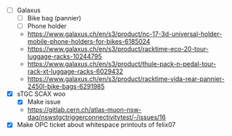 - [ ] Galaxus
  - [ ] Bike bag (pannier)
  - [ ] Phone holder
  - https://www.galaxus.ch/en/s3/product/nc-17-3d-universal-holder-mobile-phone-holders-for-bikes-6185024
  - https://www.galaxus.ch/en/s3/product/racktime-eco-20-tour-luggage-racks-10244795
  - https://www.galaxus.ch/en/s3/product/thule-pack-n-pedal-tour-rack-xt-luggage-racks-6029432
  - https://www.galaxus.ch/en/s3/product/racktime-vida-rear-pannier-2450l-bike-bags-6291985
- [x] sTGC SCAX woo
  - [X] Make issue
  - https://gitlab.cern.ch/atlas-muon-nsw-daq/nswstgctriggerconnectivitytest/-/issues/16
- [x] Make OPC ticket about whitespace printouts of felix07
